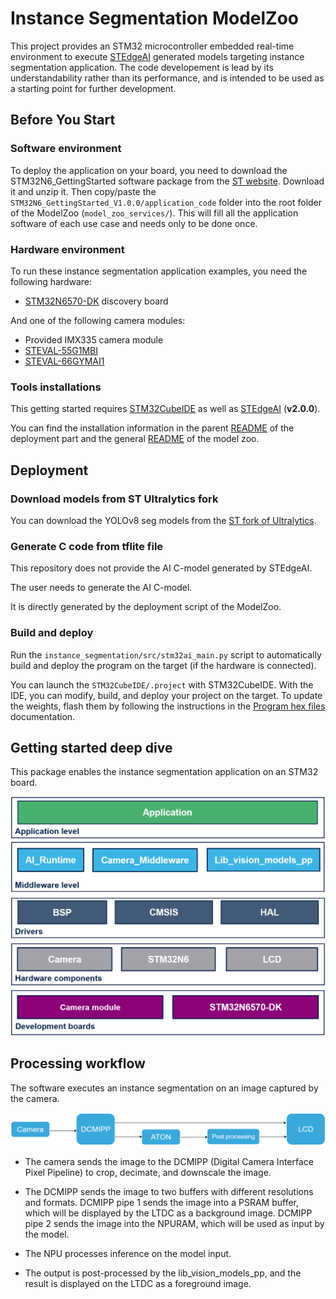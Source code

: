 # __Instance Segmentation ModelZoo__

This project provides an STM32 microcontroller embedded real-time environment to execute [STEdgeAI](https://www.st.com/en/development-tools/stedgeai-core.html) generated models targeting instance segmentation application. The code developement is lead by its understandability rather than its performance, and is intended to be used as a starting point for further development.

## __Before You Start__

### __Software environment__

To deploy the application on your board, you need to download the STM32N6_GettingStarted software package from the [ST website](https://www.st.com/en/development-tools/stm32n6-ai.html). Download it and unzip it. Then copy/paste the `STM32N6_GettingStarted_V1.0.0/application_code` folder into the root folder of the ModelZoo (`model_zoo_services/`). This will fill all the application software of each use case and needs only to be done once.

### __Hardware environment__

To run these instance segmentation application examples, you need the following hardware:

- [STM32N6570-DK](https://www.st.com/en/evaluation-tools/stm32n6570-dk.html) discovery board

And one of the following camera modules:
- Provided IMX335 camera module
- [STEVAL-55G1MBI](https://www.st.com/en/evaluation-tools/steval-55g1mbi.html)
- [STEVAL-66GYMAI1](https://www.st.com/en/evaluation-tools/steval-66gymai.html)

### __Tools installations__

This getting started requires [STM32CubeIDE](https://www.st.com/content/st_com/en/products/development-tools/software-development-tools/stm32-software-development-tools/stm32-ides/stm32cubeide.html) as well as [STEdgeAI](https://www.st.com/en/development-tools/stedgeai-core.html) (__v2.0.0__).

You can find the installation information in the parent [README](../../../instance_segmentation/deployment/README.md) of the deployment part and the general [README](../../README.md) of the model zoo.

## __Deployment__

### __Download models from ST Ultralytics fork__

You can download the YOLOv8 seg models from the [ST fork of Ultralytics](https://github.com/stm32-hotspot/ultralytics/tree/main/examples/YOLOv8-STEdgeAI).

### __Generate C code from tflite file__

This repository does not provide the AI C-model generated by STEdgeAI.

The user needs to generate the AI C-model.

It is directly generated by the deployment script of the ModelZoo.

### __Build and deploy__

Run the `instance_segmentation/src/stm32ai_main.py` script to automatically build and deploy the program on the target (if the hardware is connected).

You can launch the `STM32CubeIDE/.project` with STM32CubeIDE. With the IDE, you can modify, build, and deploy your project on the target. To update the weights, flash them by following the instructions in the [Program hex files](Doc/Program-Hex-Files-STM32CubeProgrammer.md) documentation.

## __Getting started deep dive__

This package enables the instance segmentation application on an STM32 board.

![Software Architecture](_htmresc/Software_architecture.png)

## __Processing workflow__

The software executes an instance segmentation on an image captured by the camera.

![processing Workflow schema](_htmresc/algoProcessing.png)

- The camera sends the image to the DCMIPP (Digital Camera Interface Pixel Pipeline) to crop, decimate, and downscale the image.

- The DCMIPP sends the image to two buffers with different resolutions and formats. DCMIPP pipe 1 sends the image into a PSRAM buffer, which will be displayed by the LTDC as a background image. DCMIPP pipe 2 sends the image into the NPURAM, which will be used as input by the model.

- The NPU processes inference on the model input.

- The output is post-processed by the lib_vision_models_pp, and the result is displayed on the LTDC as a foreground image.
